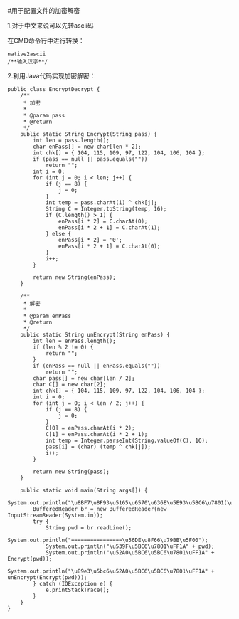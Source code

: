 #用于配置文件的加密解密

1.对于中文来说可以先转ascii码

在CMD命令行中进行转换：

	native2ascii
	/**输入汉字**/
	

2.利用Java代码实现加密解密：
    
    public class EncryptDecrypt {
    	/**
    	 * 加密
    	 * 
    	 * @param pass
    	 * @return
    	 */
    	public static String Encrypt(String pass) {
    		int len = pass.length();
    		char enPass[] = new char[len * 2];
    		int chk[] = { 104, 115, 109, 97, 122, 104, 106, 104 };
    		if (pass == null || pass.equals(""))
    			return "";
    		int i = 0;
    		for (int j = 0; i < len; j++) {
    			if (j == 8) {
    				j = 0;
    			}
    			int temp = pass.charAt(i) ^ chk[j];
    			String C = Integer.toString(temp, 16);
    			if (C.length() > 1) {
    				enPass[i * 2] = C.charAt(0);
    				enPass[i * 2 + 1] = C.charAt(1);
    			} else {
    				enPass[i * 2] = '0';
    				enPass[i * 2 + 1] = C.charAt(0);
    			}
    			i++;
    		}
    
    		return new String(enPass);
    	}
    
    	/**
    	 * 解密
    	 * 
    	 * @param enPass
    	 * @return
    	 */
    	public static String unEncrypt(String enPass) {
    		int len = enPass.length();
    		if (len % 2 != 0) {
    			return "";
    		}
    		if (enPass == null || enPass.equals(""))
    			return "";
    		char pass[] = new char[len / 2];
    		char C[] = new char[2];
    		int chk[] = { 104, 115, 109, 97, 122, 104, 106, 104 };
    		int i = 0;
    		for (int j = 0; i < len / 2; j++) {
    			if (j == 8) {
    				j = 0;
    			}
    			C[0] = enPass.charAt(i * 2);
    			C[1] = enPass.charAt(i * 2 + 1);
    			int temp = Integer.parseInt(String.valueOf(C), 16);
    			pass[i] = (char) (temp ^ chk[j]);
    			i++;
    		}
    
    		return new String(pass);
    	}
    
    	public static void main(String args[]) {
    		System.out.println("\u8BF7\u8F93\u5165\u6570\u636E\u5E93\u5BC6\u7801(\u56DE\u8F66\u786E\u8BA4):");
    		BufferedReader br = new BufferedReader(new InputStreamReader(System.in));
    		try {
    			String pwd = br.readLine();
    			System.out.println("================\u56DE\u8F66\u79BB\u5F00");
    			System.out.println("\u539F\u5BC6\u7801\uFF1A" + pwd);
    			System.out.println("\u52A0\u5BC6\u5BC6\u7801\uFF1A" + Encrypt(pwd));
    			System.out.println("\u89e3\u5bc6\u52A0\u5BC6\u5BC6\u7801\uFF1A" + unEncrypt(Encrypt(pwd)));
    		} catch (IOException e) {
    			e.printStackTrace();
    		}
    	}
    }